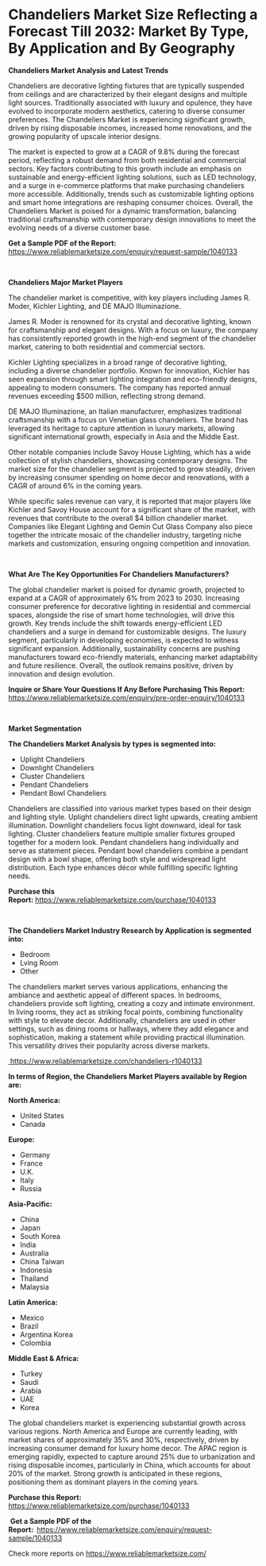 <p><h1>Chandeliers Market Size Reflecting a Forecast Till 2032: Market By Type, By Application and By Geography</h1></p><p><strong>Chandeliers Market Analysis and Latest Trends</strong></p>
<p><p>Chandeliers are decorative lighting fixtures that are typically suspended from ceilings and are characterized by their elegant designs and multiple light sources. Traditionally associated with luxury and opulence, they have evolved to incorporate modern aesthetics, catering to diverse consumer preferences. The Chandeliers Market is experiencing significant growth, driven by rising disposable incomes, increased home renovations, and the growing popularity of upscale interior designs. </p><p>The market is expected to grow at a CAGR of 9.8% during the forecast period, reflecting a robust demand from both residential and commercial sectors. Key factors contributing to this growth include an emphasis on sustainable and energy-efficient lighting solutions, such as LED technology, and a surge in e-commerce platforms that make purchasing chandeliers more accessible. Additionally, trends such as customizable lighting options and smart home integrations are reshaping consumer choices. Overall, the Chandeliers Market is poised for a dynamic transformation, balancing traditional craftsmanship with contemporary design innovations to meet the evolving needs of a diverse customer base.</p></p>
<p><strong>Get a Sample PDF of the Report:&nbsp;</strong> <a href="https://www.reliablemarketsize.com/enquiry/request-sample/1040133?utm_campaign=2038&utm_medium=2&utm_source=Github&utm_content=ia&utm_term=05022025&utm_id=chandeliers">https://www.reliablemarketsize.com/enquiry/request-sample/1040133</a></p>
<p>&nbsp;</p>
<p><strong>Chandeliers Major Market Players</strong></p>
<p><p>The chandelier market is competitive, with key players including James R. Moder, Kichler Lighting, and DE MAJO Illuminazione. </p><p>James R. Moder is renowned for its crystal and decorative lighting, known for craftsmanship and elegant designs. With a focus on luxury, the company has consistently reported growth in the high-end segment of the chandelier market, catering to both residential and commercial sectors.</p><p>Kichler Lighting specializes in a broad range of decorative lighting, including a diverse chandelier portfolio. Known for innovation, Kichler has seen expansion through smart lighting integration and eco-friendly designs, appealing to modern consumers. The company has reported annual revenues exceeding $500 million, reflecting strong demand.</p><p>DE MAJO Illuminazione, an Italian manufacturer, emphasizes traditional craftsmanship with a focus on Venetian glass chandeliers. The brand has leveraged its heritage to capture attention in luxury markets, allowing significant international growth, especially in Asia and the Middle East.</p><p>Other notable companies include Savoy House Lighting, which has a wide collection of stylish chandeliers, showcasing contemporary designs. The market size for the chandelier segment is projected to grow steadily, driven by increasing consumer spending on home decor and renovations, with a CAGR of around 6% in the coming years.</p><p>While specific sales revenue can vary, it is reported that major players like Kichler and Savoy House account for a significant share of the market, with revenues that contribute to the overall $4 billion chandelier market. Companies like Elegant Lighting and Gemin Cut Glass Company also piece together the intricate mosaic of the chandelier industry, targeting niche markets and customization, ensuring ongoing competition and innovation.</p></p>
<p>&nbsp;</p>
<p><strong>What Are The Key Opportunities For Chandeliers Manufacturers?</strong></p>
<p><p>The global chandelier market is poised for dynamic growth, projected to expand at a CAGR of approximately 6% from 2023 to 2030. Increasing consumer preference for decorative lighting in residential and commercial spaces, alongside the rise of smart home technologies, will drive this growth. Key trends include the shift towards energy-efficient LED chandeliers and a surge in demand for customizable designs. The luxury segment, particularly in developing economies, is expected to witness significant expansion. Additionally, sustainability concerns are pushing manufacturers toward eco-friendly materials, enhancing market adaptability and future resilience. Overall, the outlook remains positive, driven by innovation and design evolution.</p></p>
<p><strong>Inquire or Share Your Questions If Any Before Purchasing This Report:</strong> <a href="https://www.reliablemarketsize.com/enquiry/pre-order-enquiry/1040133?utm_campaign=2038&utm_medium=2&utm_source=Github&utm_content=ia&utm_term=05022025&utm_id=chandeliers">https://www.reliablemarketsize.com/enquiry/pre-order-enquiry/1040133</a></p>
<p>&nbsp;</p>
<p><strong>Market Segmentation</strong></p>
<p><strong>The Chandeliers Market Analysis by types is segmented into:</strong></p>
<p><ul><li>Uplight Chandeliers</li><li>Downlight Chandeliers</li><li>Cluster Chandeliers</li><li>Pendant Chandeliers</li><li>Pendant Bowl Chandeliers</li></ul></p>
<p><p>Chandeliers are classified into various market types based on their design and lighting style. Uplight chandeliers direct light upwards, creating ambient illumination. Downlight chandeliers focus light downward, ideal for task lighting. Cluster chandeliers feature multiple smaller fixtures grouped together for a modern look. Pendant chandeliers hang individually and serve as statement pieces. Pendant bowl chandeliers combine a pendant design with a bowl shape, offering both style and widespread light distribution. Each type enhances décor while fulfilling specific lighting needs.</p></p>
<p><strong>Purchase this Report:&nbsp;</strong><a href="https://www.reliablemarketsize.com/purchase/1040133?utm_campaign=2038&utm_medium=2&utm_source=Github&utm_content=ia&utm_term=05022025&utm_id=chandeliers">https://www.reliablemarketsize.com/purchase/1040133</a></p>
<p>&nbsp;</p>
<p><strong>The Chandeliers Market Industry Research by Application is segmented into:</strong></p>
<p><ul><li>Bedroom</li><li>Lving Room</li><li>Other</li></ul></p>
<p><p>The chandeliers market serves various applications, enhancing the ambiance and aesthetic appeal of different spaces. In bedrooms, chandeliers provide soft lighting, creating a cozy and intimate environment. In living rooms, they act as striking focal points, combining functionality with style to elevate decor. Additionally, chandeliers are used in other settings, such as dining rooms or hallways, where they add elegance and sophistication, making a statement while providing practical illumination. This versatility drives their popularity across diverse markets.</p></p>
<p><a href="https://www.reliablemarketsize.com/chandeliers-r1040133?utm_campaign=2038&utm_medium=2&utm_source=Github&utm_content=ia&utm_term=05022025&utm_id=chandeliers">&nbsp;https://www.reliablemarketsize.com/chandeliers-r1040133</a></p>
<p><strong>In terms of Region, the Chandeliers Market Players available by Region are:</strong></p>
<p>
    <p> <strong> North America: </strong>
        <ul>
            <li>United States</li>
            <li>Canada</li>
        </ul>
        </p> 
    <p> <strong> Europe: </strong>
        <ul>
            <li>Germany</li>
            <li>France</li>
            <li>U.K.</li>
            <li>Italy</li>
            <li>Russia</li>
        </ul>
        </p> 
    <p> <strong> Asia-Pacific: </strong>
        <ul>
            <li>China</li>
            <li>Japan</li>
            <li>South Korea</li>
            <li>India</li>
            <li>Australia</li>
            <li>China Taiwan</li>
            <li>Indonesia</li>
            <li>Thailand</li>
            <li>Malaysia</li>
        </ul>
        </p> 
    <p> <strong> Latin America: </strong>
        <ul>
            <li>Mexico</li>
            <li>Brazil</li>
            <li>Argentina Korea</li>
            <li>Colombia</li>
        </ul>
        </p> 
    <p> <strong> Middle East & Africa: </strong>
        <ul>
            <li>Turkey</li>
            <li>Saudi</li>
            <li>Arabia</li>
            <li>UAE</li>
            <li>Korea</li>
        </ul>
    </p>
    </p>
<p><p>The global chandeliers market is experiencing substantial growth across various regions. North America and Europe are currently leading, with market shares of approximately 35% and 30%, respectively, driven by increasing consumer demand for luxury home decor. The APAC region is emerging rapidly, expected to capture around 25% due to urbanization and rising disposable incomes, particularly in China, which accounts for about 20% of the market. Strong growth is anticipated in these regions, positioning them as dominant players in the coming years.</p></p>
<p><strong>Purchase this Report: </strong><a href="https://www.reliablemarketsize.com/purchase/1040133?utm_campaign=2038&utm_medium=2&utm_source=Github&utm_content=ia&utm_term=05022025&utm_id=chandeliers">https://www.reliablemarketsize.com/purchase/1040133</a></p>
<p>&nbsp;<strong>Get a Sample PDF of the Report:&nbsp;&nbsp;</strong><a href="https://www.reliablemarketsize.com/enquiry/request-sample/1040133?utm_campaign=2038&utm_medium=2&utm_source=Github&utm_content=ia&utm_term=05022025&utm_id=chandeliers">https://www.reliablemarketsize.com/enquiry/request-sample/1040133</a></p>
<p><strong></strong></p>
<p>Check more reports on <a href="https://www.reliablemarketsize.com/?utm_campaign=2038&utm_medium=2&utm_source=Github&utm_content=ia&utm_term=05022025&utm_id=chandeliers">https://www.reliablemarketsize.com/</a></p>